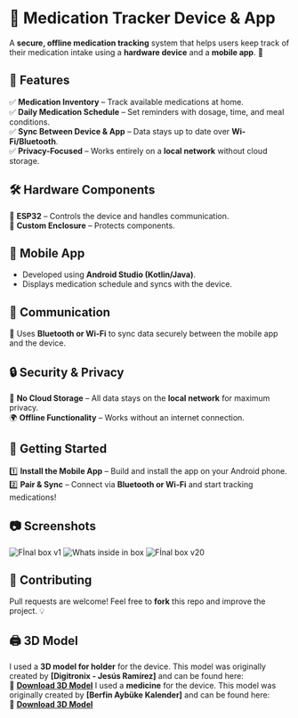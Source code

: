 # 💊 Medication Tracker Device & App  

A **secure, offline medication tracking** system that helps users keep track of their medication intake using a **hardware device** and a **mobile app**. 🚀  

## 📌 Features  
✅ **Medication Inventory** – Track available medications at home.  
✅ **Daily Medication Schedule** – Set reminders with dosage, time, and meal conditions.  
✅ **Sync Between Device & App** – Data stays up to date over **Wi-Fi/Bluetooth**.  
✅ **Privacy-Focused** – Works entirely on a **local network** without cloud storage.  

## 🛠 Hardware Components  
🔹 **ESP32** – Controls the device and handles communication.  
🔹 **Custom Enclosure** – Protects components.  

## 📱 Mobile App  
- Developed using **Android Studio (Kotlin/Java)**.  
- Displays medication schedule and syncs with the device.  

## 🔗 Communication  
📡 Uses **Bluetooth or Wi-Fi** to sync data securely between the mobile app and the device.  

## 🔒 Security & Privacy  
🛑 **No Cloud Storage** – All data stays on the **local network** for maximum privacy.  
🌍 **Offline Functionality** – Works without an internet connection.  

## 🚀 Getting Started  
1️⃣ **Install the Mobile App** – Build and install the app on your Android phone.  
2️⃣ **Pair & Sync** – Connect via **Bluetooth or Wi-Fi** and start tracking medications!  

## 📷 Screenshots
![Fİnal box v1](https://github.com/user-attachments/assets/6cd3ead2-dc39-4288-abbd-6a1b01776536)
![Whats inside in box](https://github.com/user-attachments/assets/6be57038-ead9-4887-ad57-220e9e17c60b)
![Fİnal box v20](https://github.com/user-attachments/assets/ea1840d6-6850-4cb2-815d-144177a8102a)




## 🤝 Contributing  
Pull requests are welcome! Feel free to **fork** this repo and improve the project. 💡  

## 🖨️ 3D Model  
I used a **3D model for holder** for the device. This model was originally created by **[Digitronix - Jesús Ramírez]** and can be found here:  
📌 **[Download 3D Model](https://grabcad.com/library/base-de-pruebas-sensor-optico-tcrt5000-1)** 
I used a **medicine** for the device. This model was originally created by **[Berfin Aybüke Kalender]** and can be found here:  
📌 **[Download 3D Model](https://grabcad.com/library/medicine-1)** 
